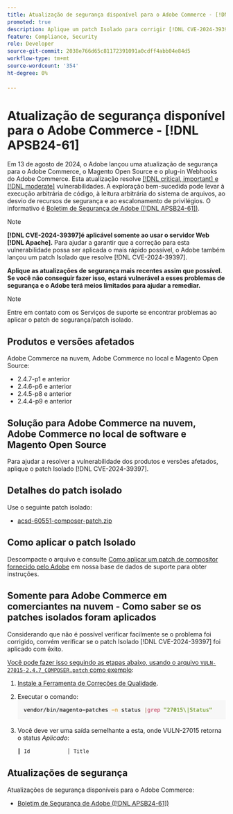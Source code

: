 ```yaml
---
title: Atualização de segurança disponível para o Adobe Commerce - [!DNL APSB24-61]
promoted: true
description: Aplique um patch Isolado para corrigir [!DNL CVE-2024-39397] apenas instâncias de Adobe Commerce 2.4.7-p2, 2.4.6-p7, 2.4.5-p9, 2.4.4-p10 e versões anteriores em execução [!DNL Apache].
feature: Compliance, Security
role: Developer
source-git-commit: 2038e766d65c81172391091a0cdff4abb04e84d5
workflow-type: tm+mt
source-wordcount: '354'
ht-degree: 0%

---
```


# Atualização de segurança disponível para o Adobe Commerce - [!DNL APSB24-61]

Em 13 de agosto de 2024, o Adobe lançou uma atualização de segurança para o Adobe Commerce, o Magento Open Source e o plug-in Webhooks do Adobe Commerce.
Esta atualização resolve [[!DNL critical, important] e  [!DNL moderate]](https://helpx.adobe.com/security/severity-ratings.html) vulnerabilidades. A exploração bem-sucedida pode levar à execução arbitrária de código, à leitura arbitrária do sistema de arquivos, ao desvio de recursos de segurança e ao escalonamento de privilégios. O informativo é [Boletim de Segurança de Adobe ([!DNL APSB24-61])](https://helpx.adobe.com/security/products/magento/apsb24-61.html).

>[!NOTE]
>
>**[!DNL CVE-2024-39397]é aplicável somente ao usar o servidor Web [!DNL Apache].** Para ajudar a garantir que a correção para esta vulnerabilidade possa ser aplicada o mais rápido possível, o Adobe também lançou um patch Isolado que resolve [!DNL CVE-2024-39397].

**Aplique as atualizações de segurança mais recentes assim que possível. Se você não conseguir fazer isso, estará vulnerável a esses problemas de segurança e o Adobe terá meios limitados para ajudar a remediar.**

>[!NOTE]
>
>Entre em contato com os Serviços de suporte se encontrar problemas ao aplicar o patch de segurança/patch isolado.

## Produtos e versões afetados

Adobe Commerce na nuvem, Adobe Commerce no local e Magento Open Source:

* 2.4.7-p1 e anterior
* 2.4.6-p6 e anterior
* 2.4.5-p8 e anterior
* 2.4.4-p9 e anterior

## Solução para Adobe Commerce na nuvem, Adobe Commerce no local de software e Magento Open Source

Para ajudar a resolver a vulnerabilidade dos produtos e versões afetados, aplique o patch Isolado [!DNL CVE-2024-39397].

## Detalhes do patch isolado

Use o seguinte patch isolado:

* [acsd-60551-composer-patch.zip](assets/acsd-60551-composer-patch.zip)

## Como aplicar o patch Isolado

Descompacte o arquivo e consulte [Como aplicar um patch de compositor fornecido pelo Adobe](https://experienceleague.adobe.com/docs/commerce-knowledge-base/kb/how-to/how-to-apply-a-composer-patch-provided-by-magento.html) em nossa base de dados de suporte para obter instruções.

## Somente para Adobe Commerce em comerciantes na nuvem - Como saber se os patches isolados foram aplicados

Considerando que não é possível verificar facilmente se o problema foi corrigido, convém verificar se o patch Isolado [!DNL CVE-2024-39397] foi aplicado com êxito.

<u>Você pode fazer isso seguindo as etapas abaixo, usando o arquivo `VULN-27015-2.4.7_COMPOSER.patch` como exemplo</u>:

1. [Instale a Ferramenta de Correções de Qualidade](https://experienceleague.adobe.com/docs/commerce-operations/tools/quality-patches-tool/usage.html).
1. Executar o comando:<br>
   ![cve-2024-34102-tell-if-patch-plied-code](assets/cve-2024-34102-tell-if-patch-applied-code.png)
1. Você deve ver uma saída semelhante a esta, onde VULN-27015 retorna o status *Aplicado*:

   ```bash
   ║ Id            │ Title                                                        │ Category        │ Origin                 │ Status      │ Details                                          ║ ║ N/A           │ ../m2-hotfixes/VULN-27015-2.4.7_COMPOSER_patch.patch      │ Other           │ Local                  │ Applied     │ Patch type: Custom                                
   ```

<!-- For Step 2:
     ```bash
    vendor/bin/magento-patches -n status |grep "27015\|Status"
     ```
-->

## Atualizações de segurança

Atualizações de segurança disponíveis para o Adobe Commerce:

* [Boletim de Segurança de Adobe ([!DNL APSB24-61])](https://helpx.adobe.com/security/products/magento/apsb24-61.html)
